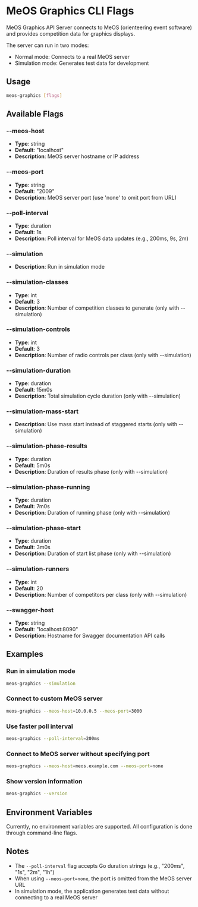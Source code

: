 # MeOS Graphics CLI Flags

MeOS Graphics API Server connects to MeOS (orienteering event software) 
and provides competition data for graphics displays.

The server can run in two modes:
- Normal mode: Connects to a real MeOS server
- Simulation mode: Generates test data for development

## Usage

```bash
meos-graphics [flags]
```

## Available Flags

### --meos-host

- **Type**: string
- **Default**: "localhost"
- **Description**: MeOS server hostname or IP address

### --meos-port

- **Type**: string
- **Default**: "2009"
- **Description**: MeOS server port (use 'none' to omit port from URL)

### --poll-interval

- **Type**: duration
- **Default**: 1s
- **Description**: Poll interval for MeOS data updates (e.g., 200ms, 9s, 2m)

### --simulation

- **Description**: Run in simulation mode

### --simulation-classes

- **Type**: int
- **Default**: 3
- **Description**: Number of competition classes to generate (only with --simulation)

### --simulation-controls

- **Type**: int
- **Default**: 3
- **Description**: Number of radio controls per class (only with --simulation)

### --simulation-duration

- **Type**: duration
- **Default**: 15m0s
- **Description**: Total simulation cycle duration (only with --simulation)

### --simulation-mass-start

- **Description**: Use mass start instead of staggered starts (only with --simulation)

### --simulation-phase-results

- **Type**: duration
- **Default**: 5m0s
- **Description**: Duration of results phase (only with --simulation)

### --simulation-phase-running

- **Type**: duration
- **Default**: 7m0s
- **Description**: Duration of running phase (only with --simulation)

### --simulation-phase-start

- **Type**: duration
- **Default**: 3m0s
- **Description**: Duration of start list phase (only with --simulation)

### --simulation-runners

- **Type**: int
- **Default**: 20
- **Description**: Number of competitors per class (only with --simulation)

### --swagger-host

- **Type**: string
- **Default**: "localhost:8090"
- **Description**: Hostname for Swagger documentation API calls

## Examples

### Run in simulation mode

```bash
meos-graphics --simulation
```

### Connect to custom MeOS server

```bash
meos-graphics --meos-host=10.0.0.5 --meos-port=3000
```

### Use faster poll interval

```bash
meos-graphics --poll-interval=200ms
```

### Connect to MeOS server without specifying port

```bash
meos-graphics --meos-host=meos.example.com --meos-port=none
```

### Show version information

```bash
meos-graphics --version
```

## Environment Variables

Currently, no environment variables are supported. All configuration is done through command-line flags.

## Notes

- The `--poll-interval` flag accepts Go duration strings (e.g., "200ms", "1s", "2m", "1h")
- When using `--meos-port=none`, the port is omitted from the MeOS server URL
- In simulation mode, the application generates test data without connecting to a real MeOS server
